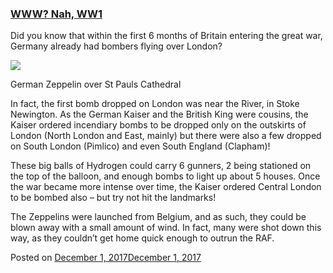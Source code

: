
### [WWW? Nah, WW1](https://fazthebro.com/2017/12/20/www-nah-ww1/)

Did you know that within the first 6 months of Britain entering the great war, Germany already had bombers flying over London?

![](https://history.blog.gov.uk/wp-content/uploads/sites/2/2015/01/AIR11-237-Graf-Zeppelin-over-St-Pauls-Cathedral-London-1930.jpg)

German Zeppelin over St Pauls Cathedral

In fact, the first bomb dropped on London was near the River, in Stoke Newington. As the German Kaiser and the British King were cousins, the Kaiser ordered incendiary bombs to be dropped only on the outskirts of London (North London and East, mainly) but there were also a few dropped on South London (Pimlico) and even South England (Clapham)!

These big balls of Hydrogen could carry 6 gunners, 2 being stationed on the top of the balloon, and enough bombs to light up about 5 houses. Once the war became more intense over time, the Kaiser ordered Central London to be bombed also – but try not hit the landmarks!

The Zeppelins were launched from Belgium, and as such, they could be blown away with a small amount of wind. In fact, many were shot down this way, as they couldn’t get home quick enough to outrun the RAF.

Posted on [December 1, 2017December 1, 2017](https://fazthebro.com/2017/12/01/genuine-genuine-shit/)
